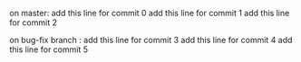 
on master:
add this line for commit 0
add this line for commit 1
add this line for commit 2

on bug-fix branch :
add this line for commit 3
add this line for commit 4 
add this line for commit 5




